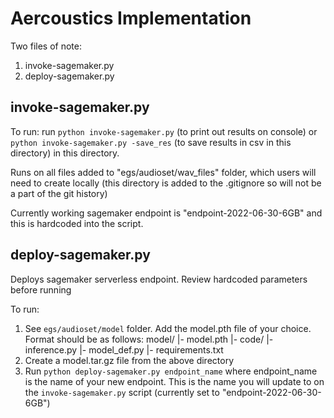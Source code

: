 # Aercoustics Implementation

Two files of note:
1) invoke-sagemaker.py
2) deploy-sagemaker.py

## invoke-sagemaker.py
To run: run `python invoke-sagemaker.py` (to print out results on console) or `python invoke-sagemaker.py -save_res` (to save results in csv in this directory) in this directory.

Runs on all files added to "egs/audioset/wav_files" folder, which users will need to create locally (this directory is added to the .gitignore so will not be a part of the git history)

Currently working sagemaker endpoint is "endpoint-2022-06-30-6GB" and this is hardcoded into the script. 


## deploy-sagemaker.py
Deploys sagemaker serverless endpoint. Review hardcoded parameters before running

To run: 
1. See `egs/audioset/model` folder. Add the model.pth file of your choice. Format should be as follows:
        model/
            |- model.pth
            |- code/
                |- inference.py
                |- model_def.py
                |- requirements.txt
2. Create a model.tar.gz file from the above directory
3. Run `python deploy-sagemaker.py endpoint_name` where endpoint_name is the name of your new endpoint. This is the name you will update to on the `invoke-sagemaker.py` script (currently set to "endpoint-2022-06-30-6GB")